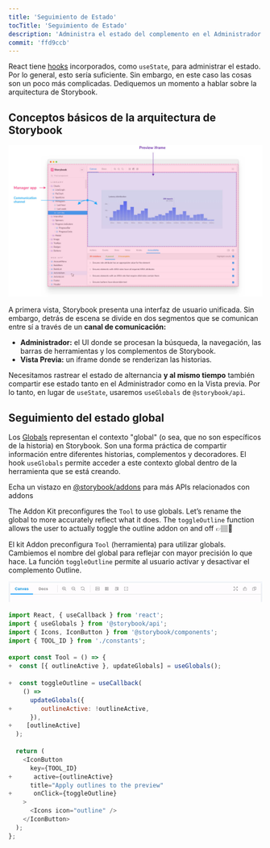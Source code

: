 ```yaml
---
title: 'Seguimiento de Estado'
tocTitle: 'Seguimiento de Estado'
description: 'Administra el estado del complemento en el Administrador y en la Vista Previa'
commit: 'ffd9ccb'
---
```


React tiene [hooks](https://reactjs.org/docs/hooks-state.html#gatsby-focus-wrapper) incorporados, como `useState`, para administrar el estado. Por lo general, esto sería suficiente. Sin embargo, en este caso las cosas son un poco más complicadas. Dediquemos un momento a hablar sobre la arquitectura de Storybook.

## Conceptos básicos de la arquitectura de Storybook

![](../../images/manager-preview.jpg)

A primera vista, Storybook presenta una interfaz de usuario unificada. Sin embargo, detrás de escena se divide en dos segmentos que se comunican entre sí a través de un **canal de comunicación:**

- **Administrador:** el UI donde se procesan la búsqueda, la navegación, las barras de herramientas y los complementos de Storybook.
- **Vista Previa:** un iframe donde se renderizan las historias.

Necesitamos rastrear el estado de alternancia **y al mismo tiempo** también compartir ese estado tanto en el Administrador como en la Vista previa. Por lo tanto, en lugar de `useState`, usaremos `useGlobals` de `@storybook/api`.

## Seguimiento del estado global

Los [Globals](https://storybook.js.org/docs/react/essentials/toolbars-and-globals/#globals) representan el contexto "global" (o sea, que no son específicos de la historia) en Storybook. Son una forma práctica de compartir información entre diferentes historias, complementos y decoradores. El hook `useGlobals` permite acceder a este contexto global dentro de la herramienta que se está creando.

<div class="aside">Echa un vistazo en <a href="https://storybook.js.org/docs/react/addons/addons-api">@storybook/addons</a> para más APIs relacionados con addons</div>

The Addon Kit preconfigures the `Tool` to use globals. Let’s rename the global to more accurately reflect what it does. The `toggleOutline` function allows the user to actually toggle the outline addon on and off 👉🏽🔘

El kit Addon preconfigura `Tool` (herramienta) para utilizar globals. Cambiemos el nombre del global para reflejar con mayor precisión lo que hace. La función `toggleOutline` permite al usuario activar y desactivar el complemento Outline.

![The tool track toggle state](../../images/track-state.gif)

```diff:title=src/Tool.js
import React, { useCallback } from 'react';
import { useGlobals } from '@storybook/api';
import { Icons, IconButton } from '@storybook/components';
import { TOOL_ID } from './constants';

export const Tool = () => {
+  const [{ outlineActive }, updateGlobals] = useGlobals();

+  const toggleOutline = useCallback(
    () =>
      updateGlobals({
+        outlineActive: !outlineActive,
      }),
+    [outlineActive]
  );

  return (
    <IconButton
      key={TOOL_ID}
+      active={outlineActive}
      title="Apply outlines to the preview"
+      onClick={toggleOutline}
    >
      <Icons icon="outline" />
    </IconButton>
  );
};
```
